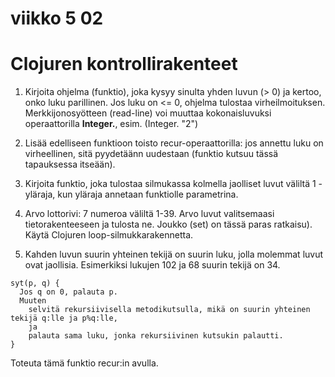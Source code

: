 # viikko 5 02


# Clojuren kontrollirakenteet


1. Kirjoita ohjelma (funktio), joka kysyy sinulta yhden luvun (> 0) ja kertoo, onko luku parillinen. Jos luku on <= 0, ohjelma tulostaa virheilmoituksen. Merkkijonosyötteen (read-line) voi muuttaa kokonaisluvuksi operaattorilla <b>Integer.</b>, esim. (Integer. "2")

2. Lisää edelliseen funktioon toisto recur-operaattorilla: jos annettu luku on virheellinen, sitä pyydetäänn uudestaan (funktio kutsuu tässä tapauksessa itseään). 

3. Kirjoita funktio, joka tulostaa silmukassa kolmella jaolliset luvut väliltä 1 - yläraja, kun yläraja annetaan funktiolle parametrina.

4. Arvo lottorivi: 7 numeroa väliltä 1-39. Arvo luvut valitsemaasi tietorakenteeseen ja tulosta ne. Joukko (set) on tässä paras ratkaisu). Käytä Clojuren loop-silmukkarakennetta.

5.  Kahden luvun suurin yhteinen tekijä on suurin luku, jolla molemmat luvut ovat jaollisia.  Esimerkiksi lukujen 102 ja  68 suurin tekijä on 34.

```
syt(p, q) {
  Jos q on 0, palauta p.
  Muuten 
    selvitä rekursiivisella metodikutsulla, mikä on suurin yhteinen tekijä q:lle ja p%q:lle,
	ja
    palauta sama luku, jonka rekursiivinen kutsukin palautti.
}
```
Toteuta tämä funktio recur:in avulla.
